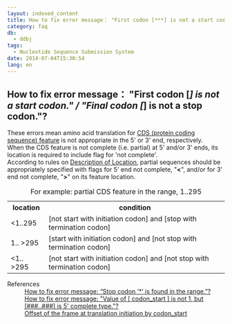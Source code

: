 ```yaml
---
layout: indexed_content
title: How to fix error message： "First codon [***] is not a start codon." / "Final codon [***] is not a stop codon."?
category: faq
db:
  - ddbj
tags: 
  - Nucleotide Sequence Submission System
date: 2014-07-04T15:30:54
lang: en
---
```


## How to fix error message： "First codon [***] is not a start codon." / "Final codon [***] is not a stop codon."?

<p>These errors mean amino acid translation for <a href="/ddbj/cds-e.html">CDS (protein coding sequence) feature</a> is not appropriate in the 5' or 3' end, respectively. <br>When the CDS feature is not complete (i.e. partial) at 5' and/or 3' ends, its location is required to include flag for 'not complete'. <br>According to rules on <a href="/ddbj/location-e.html">Description of Location</a>, partial sequences should be appropriately specified with flags for 5' end not complete, "<strong>&lt;</strong>", and/or for 3' end not complete, "<strong>&gt;</strong>" on its feature location. </p>
<table class="t04">
  <caption>For example: partial CDS feature in the range, 1..295</caption>
  <tbody>
    <tr>
      <th>location</th>
      <th>condition</th>
    </tr>
    <tr>
      <td> &lt;1..295</td>
      <td> [not start with initiation codon] and [stop with termination codon]</td>
    </tr>
    <tr>
      <td>1.. &gt;295</td>
      <td> [start with initiation codon] and [not stop with termination codon]</td>
    </tr>
    <tr>
      <td> &lt;1.. &gt;295</td>
      <td> [not start with initiation codon] and [not stop with termination codon]</td>
    </tr>
  </tbody>
</table>
<dl><dt>References</dt>
  <dd><a href="/faq/en/how-to-fix-error-msg-stop-codon-e.html">How to fix error message: “Stop codon ‘*’ is found in the range.”?</a></dd>
  <dd><a href="/faq/en/how-to-fix-error-msg-codon-start-e.html">How to fix error message: "Value of [ codon_start ] is not 1, but [###..###] is 5' complete type."?</a></dd>
  <dd><a href="/ddbj/cds-e.html#frame">Offset of the frame at translation initiation by codon_start</a></dd>
</dl>